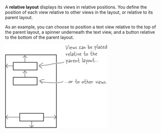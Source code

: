 A **relative layout** displays its views in relative positions. You define the position of each view relative to other views in the layout, or relative to its parent layout. 

As an example, you can choose to position a text view relative to the top of the parent layout, a spinner underneath the text view, and a button relative to the bottom of the parent layout.


![](.guides/img/2relative.png)